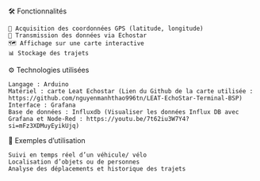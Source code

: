 🛠️ Fonctionnalités

    📍 Acquisition des coordonnées GPS (latitude, longitude)
    🔗 Transmission des données via Echostar
    🗺️ Affichage sur une carte interactive
    📊 Stockage des trajets

⚙️ Technologies utilisées

    Langage : Arduino
    Matériel : carte Leat Echostar (Lien du Github de la carte utilisée : https://github.com/nguyenmanhthao996tn/LEAT-EchoStar-Terminal-BSP)
    Interface : Grafana
    Base de données : Influxdb (Visualiser les données Influx DB avec Grafana et Node-Red : https://youtu.be/7t62iu3W7Y4?si=mFz3XDMuyEyikUjq)

📌 Exemples d’utilisation

    Suivi en temps réel d’un véhicule/ vélo
    Localisation d’objets ou de personnes
    Analyse des déplacements et historique des trajets
